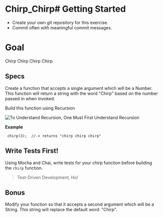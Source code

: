 # Chirp_Chirp# Getting Started
- Create your own git repository for this exercise.
- Commit often with meaningful commit messages.

# Goal
Chirp Chirp Chirp Chirp

## Specs
Create a function that accepts a single argument which will be a Number. 
This function will return a string with the word "Chirp" based on the number passed in when invoked.

Build this function using Recursion

![To Understand Recursion, One Must First Understand Recursion](http://farm3.staticflickr.com/2446/3620061163_ba9f8d5031_z.jpg)

**Example**

     chirp(3);  //-> returns "chirp chirp chirp"
     
## Write Tests First!
Using Mocha and Chai, write tests for your chirp function before building the `chirp` function. 

> Test-Driven Development, Ho!

## Bonus
Modify your function so that it accepts a second argument which will be a String. This string will replace the default word: "Chirp".
